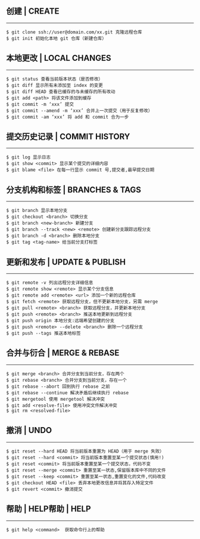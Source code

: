 ## 创建 | CREATE

---

```
$ git clone ssh://user@domain.com/xx.git 克隆远程仓库
$ git init 初始化本地 git 仓库（新建仓库）
```

  

## 本地更改 | LOCAL CHANGES

---

```
$ git status 查看当前版本状态（是否修改）
$ git diff 显示所有未添加至 index 的变更
$ git diff HEAD 查看已缓存的与未缓存的所有改动
$ git add <path> 将该文件添加到缓存
$ git commit -m ‘xxx’ 提交
$ git commit --amend -m ‘xxx’ 合并上一次提交（用于反复修改）
$ git commit -am ‘xxx’ 将 add 和 commit 合为一步
```

  

## 提交历史记录 | COMMIT HISTORY

---

```
$ git log 显示日志
$ git show <commit> 显示某个提交的详细内容
$ git blame <file> 在每一行显示 commit 号,提交者,最早提交日期
```

  

## 分支机构和标签 | BRANCHES & TAGS

---

```
$ git branch 显示本地分支
$ git checkout <branch> 切换分支
$ git branch <new-branch> 新建分支
$ git branch --track <new> <remote> 创建新分支跟踪远程分支
$ git branch -d <branch> 删除本地分支
$ git tag <tag-name> 给当前分支打标签
```

  

## 更新和发布 | UPDATE & PUBLISH

---

```
$ git remote -v 列出远程分支详细信息
$ git remote show <remote> 显示某个分支信息
$ git remote add <remote> <url> 添加一个新的远程仓库
$ git fetch <remote> 获取远程分支，但不更新本地分支，另需 merge
$ git pull <remote> <branch> 获取远程分支，并更新本地分支
$ git push <remote> <branch> 推送本地更新到远程分支
$ git push origin 本地分支:远端希望创建的分支
$ git push <remote> --delete <branch> 删除一个远程分支
$ git push --tags 推送本地标签
```

  

## 合并与衍合 | MERGE & REBASE

---

```
$ git merge <branch> 合并分支到当前分支，存在两个
$ git rebase <branch> 合并分支到当前分支，存在一个
$ git rebase --abort 回到执行 rebase 之前
$ git rebase --continue 解决矛盾后继续执行 rebase
$ git mergetool 使用 mergetool 解决冲突
$ git add <resolve-file> 使用冲突文件解决冲突
$ git rm <resolved-file>
```

  

## 撤消 | UNDO

---

```
$ git reset --hard HEAD 将当前版本重置为 HEAD（用于 merge 失败）
$ git reset --hard <commit> 将当前版本重置至某一个提交状态(慎用!)
$ git reset <commit> 将当前版本重置至某一个提交状态，代码不变
$ git reset --merge <commit> 重置至某一状态,保留版本库中不同的文件
$ git reset --keep <commit> 重置至某一状态,重置变化的文件,代码改变
$ git checkout HEAD <file> 丢弃本地更改信息并将其存入特定文件
$ git revert <commit> 撤消提交
```

  

## 帮助 | HELP帮助 | HELP

---

```
$ git help <command>  获取命令行上的帮助
```